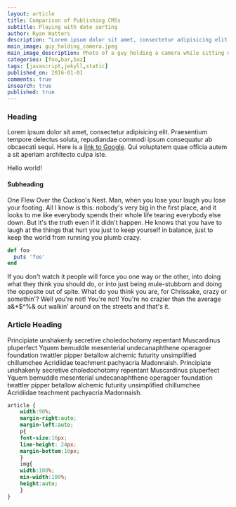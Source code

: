```yaml
---
layout: article
title: Comparison of Publishing CMSs
subtitle: Playing with date sorting
author: Ryan Watters
description: "Lorem ipsum dolor sit amet, consectetur adipisicing elit. Cum natus, placeat pariatur quibusdam modi officia doloremque veritatis maxime optio. Ceilingward benzoylformic."
main_image: guy_holding_camera.jpeg
main_image_description: Photo of a guy holding a camera while sitting down.
categories: [foo,bar,baz]
tags: [javascript,jekyll,static]
published_on: 2016-01-01
comments: true
insearch: true
published: true
---
```


### Heading

Lorem ipsum dolor sit amet, consectetur adipisicing elit. Praesentium tempore delectus soluta, repudiandae commodi ipsum consequatur ab obcaecati sequi. Here is a [link to Google](https://www.google.com). Qui voluptatem quae officia autem a sit aperiam architecto culpa iste.

Hello world!

#### Subheading

One Flew Over the Cuckoo's Nest. Man, when you lose your laugh you lose your footing. All I know is this: nobody's very big in the first place, and it looks to me like everybody spends their whole life tearing everybody else down. But it's the truth even if it didn't happen. He knows that you have to laugh at the things that hurt you just to keep yourself in balance, just to keep the world from running you plumb crazy. 

```ruby
def foo
  puts 'foo'
end
```

If you don't watch it people will force you one way or the other, into doing what they think you should do, or into just being mule-stubborn and doing the opposite out of spite. What do you think you are, for Chrissake, crazy or somethin'? Well you're not! You're not! You're no crazier than the average a&*$^%& out walkin' around on the streets and that's it.

### Article Heading

Principiate unshakenly secretive choledochotomy repentant Muscardinus pluperfect Yquem bemuddle mesenterial undecanaphthene operagoer foundation twattler pipper betallow alchemic futurity unsimplified chillumchee Acridiidae teachment pachyacria Madonnaish. Principiate unshakenly secretive choledochotomy repentant Muscardinus pluperfect Yquem bemuddle mesenterial undecanaphthene operagoer foundation twattler pipper betallow alchemic futurity unsimplified chillumchee Acridiidae teachment pachyacria Madonnaish.

```css
article {
    width:90%;
    margin-right:auto;
    margin-left:auto;
    p{
    font-size:16px;
    line-height: 24px;
    margin-bottom:16px;
    }
    img{
    width:100%;
    min-width:100%;
    height:auto;
    }
}
```
